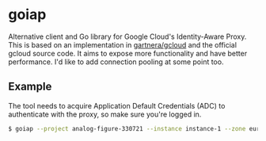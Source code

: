 # goiap
Alternative client and Go library for Google Cloud's Identity-Aware Proxy. This is based on an implementation in [gartnera/gcloud](https://github.com/gartnera/gcloud) and the official gcloud source code. It aims to expose more functionality and have better performance. I'd like to add connection pooling at some point too.

## Example
The tool needs to acquire Application Default Credentials (ADC) to authenticate with the proxy, so make sure you're logged in.

```sh
$ goiap --project analog-figure-330721 --instance instance-1 --zone europe-west2-c --listen 127.0.0.1:1337
```
